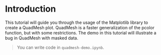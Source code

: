 # Introduction

This tutorial will guide you through the usage of the Matplotlib library to create a QuadMesh plot. QuadMesh is a faster generalization of the pcolor function, but with some restrictions. The demo in this tutorial will illustrate a bug in QuadMesh with masked data.

> You can write code in `quadmesh-demo.ipynb`.
